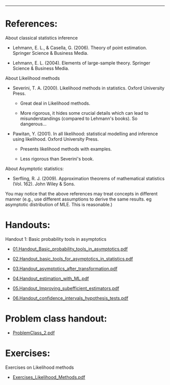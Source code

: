 <!-- -------------------------------------------------------------------------------- -->

<!-- Copyright 2020 Georgios Karagiannis -->

<!-- This file is part of Topics_in_Statistics_Michaelmas_2020 -->
<!-- (Topics in Statistics III/IV (MATH3361/4071) Michaelmas term 2020) -->
<!-- which is the material of the course (Topics in Statistics III/IV (MATH3361/4071) -->
<!-- taught by Georgios P. Katagiannis in the Department of Mathematical Sciences   -->
<!-- in the University of Durham  in Michaelmas term in 2020 -->

<!-- Topics_in_Statistics_Michaelmas_2020 is free software: you can redistribute it and/or modify -->
<!-- it under the terms of the GNU General Public License as published by -->
<!-- the Free Software Foundation version 3 of the License. -->

<!-- Topics_in_Statistics_Michaelmas_2020 is distributed in the hope that it will be useful, -->
<!-- but WITHOUT ANY WARRANTY; without even the implied warranty of -->
<!-- MERCHANTABILITY or FITNESS FOR A PARTICULAR PURPOSE.  See the -->
<!-- GNU General Public License for more details. -->

<!-- You should have received a copy of the GNU General Public License -->
<!-- along with Topics_in_Statistics_Michaelmas_2020 If not, see <http://www.gnu.org/licenses/>. -->

<!-- -------------------------------------------------------------------------------- -->


------------------------------------------------------------------------

# References:

About classical statistics inference

+ Lehmann, E. L., & Casella, G. (2006). Theory of point estimation. Springer Science & Business Media.  

+ Lehmann, E. L. (2004). Elements of large-sample theory. Springer Science & Business Media.   

About Likelihood methods  

+ Severini, T. A. (2000). Likelihood methods in statistics. Oxford University Press.  

    + Great deal in Likelihood methods.  

    + More rigorous, it hides some crucial details which can lead to misunderstandings (compared to Lehmann's books). So dangerous...  

+ Pawitan, Y. (2001). In all likelihood: statistical modelling and inference using likelihood. Oxford University Press.  

    + Presents likelihood methods with examples. 

    + Less rigorous than Severini's book.  

About Asymptotic statistics:  

+ Serfling, R. J. (2009). Approximation theorems of mathematical statistics (Vol. 162). John Wiley & Sons.  

You may notice that the above references may treat concepts in different manner (e.g., use different assumptions to derive the same results. eg asymptotic distribution of MLE. This is reasonable.) 


# Handouts:

Handout 1: Basic probability tools in asymptotics  

+ [01.Handout_Basic_probability_tools_in_asymptotics.pdf](https://github.com/georgios-stats/Topics_in_Statistics_Michaelmas_2020/blob/master/Likelihood_methods/01.Handout_Basic_probability_tools_in_asymptotics.pdf)     

+ [02.Handout_basic_tools_for_asymptotics_in_statistics.pdf](https://github.com/georgios-stats/Topics_in_Statistics_Michaelmas_2020/blob/master/Likelihood_methods/02.Handout_basic_tools_for_asymptotics_in_statistics.pdf)    

+ [03.Handout_asymptotics_after_transformation.pdf](https://github.com/georgios-stats/Topics_in_Statistics_Michaelmas_2020/blob/master/Likelihood_methods/03.Handout_asymptotics_after_transformation.pdf)    

+ [04.Handout_estimation_with_ML.pdf](https://github.com/georgios-stats/Topics_in_Statistics_Michaelmas_2020/blob/master/Likelihood_methods/04.Handout_estimation_with_ML.pdf)    

+ [05.Handout_Improving_subefficient_estimators.pdf](https://github.com/georgios-stats/Topics_in_Statistics_Michaelmas_2020/blob/master/05.Handout_Improving_subefficient_estimators.pdf)    

+ [06.Handout_confidence_intervals_hypothesis_tests.pdf](https://github.com/georgios-stats/Topics_in_Statistics_Michaelmas_2020/blob/master/Likelihood_methods/06.Handout_confidence_intervals_hypothesis_tests.pdf)    



# Problem class handout: 

+ [ProblemClass_2.pdf](https://github.com/georgios-stats/Topics_in_Statistics_Michaelmas_2020/blob/master/Likelihood_methods/ProblemClass_2.pdf)     




# Exercises:

Exercises on Likelihood methods  

+ [Exercises_Likelihood_Methods.pdf](https://github.com/georgios-stats/Topics_in_Statistics_Michaelmas_2020/blob/master/Likelihood_methods/Exercises_Likelihood_Methods.pdf)   


